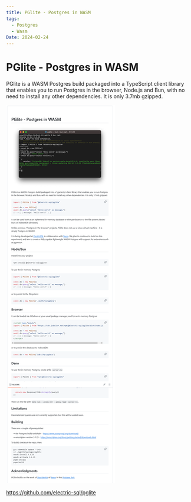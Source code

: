 ```yaml
---
title: PGlite - Postgres in WASM
tags:
  - Postgres
  - Wasm
Date: 2024-02-24
---
```


# PGlite - Postgres in WASM

PGlite is a WASM Postgres build packaged into a TypeScript client library that enables you to run Postgres in the browser, Node.js and Bun, with no need to install any other dependencies. It is only 3.7mb gzipped.

![](../_asset/2024-02-24_PGlitePostgresWASM_image_1.png)

https://github.com/electric-sql/pglite